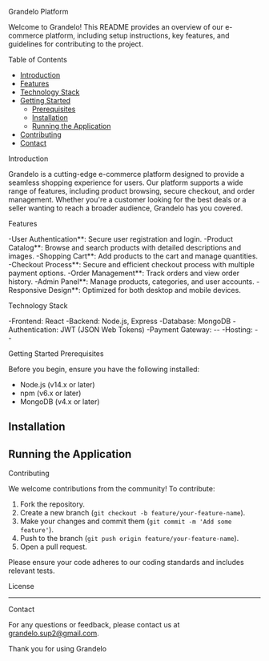 Grandelo  Platform

Welcome to Grandelo! This README provides an overview of our e-commerce platform, including setup instructions, key features, and guidelines for contributing to the project.

Table of Contents

- [Introduction](introduction)
- [Features](features)
- [Technology Stack](technology-stack)
- [Getting Started](getting-started)
  - [Prerequisites](prerequisites)
  - [Installation](installation)
  - [Running the Application](running-the-application)
- [Contributing](contributing)
- [Contact](contact)

Introduction

Grandelo is a cutting-edge e-commerce platform designed to provide a seamless shopping experience for users. Our platform supports a wide range of features, including product browsing, secure checkout, and order management. Whether you're a customer looking for the best deals or a seller wanting to reach a broader audience, Grandelo has you covered.

Features

-User Authentication**: Secure user registration and login.
-Product Catalog**: Browse and search products with detailed descriptions and images.
-Shopping Cart**: Add products to the cart and manage quantities.
-Checkout Process**: Secure and efficient checkout process with multiple payment options.
-Order Management**: Track orders and view order history.
-Admin Panel**: Manage products, categories, and user accounts.
-Responsive Design**: Optimized for both desktop and mobile devices.

Technology Stack

-Frontend: React 
-Backend: Node.js, Express
-Database: MongoDB
-Authentication: JWT (JSON Web Tokens)
-Payment Gateway: --
-Hosting: --

Getting Started
Prerequisites

Before you begin, ensure you have the following installed:

- Node.js (v14.x or later)
- npm (v6.x or later)
- MongoDB (v4.x or later)

Installation
---

Running the Application
----

Contributing

We welcome contributions from the community! To contribute:

1. Fork the repository.
2. Create a new branch (`git checkout -b feature/your-feature-name`).
3. Make your changes and commit them (`git commit -m 'Add some feature'`).
4. Push to the branch (`git push origin feature/your-feature-name`).
5. Open a pull request.

Please ensure your code adheres to our coding standards and includes relevant tests.

License

---

Contact

For any questions or feedback, please contact us at grandelo.sup2@gmail.com.

Thank you for using Grandelo
